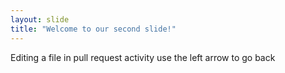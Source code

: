 ```yaml
---
layout: slide
title: "Welcome to our second slide!"
---
```

Editing a file in pull request activity
use the left arrow to go back
